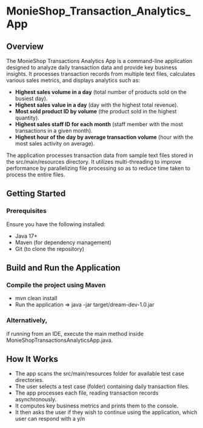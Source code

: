 # MonieShop_Transaction_Analytics_App

## Overview
The MonieShop Transactions Analytics App is a command-line application designed
to analyze daily transaction data and provide key business insights. It processes transaction records from multiple text files, calculates various sales metrics, and displays analytics such as:

- **Highest sales volume in a day** (total number of products sold on the busiest day). 
- **Highest sales value in a day** (day with the highest total revenue).
- **Most sold product ID by volume** (the product sold in the highest quantity).
- **Highest sales staff ID for each month** (staff member with the most transactions in a given month).
- **Highest hour of the day by average transaction volume** (hour with the most sales activity on average).

The application processes transaction data from sample text files stored in the src/main/resources directory. It utilizes multi-threading to improve performance by parallelizing file processing so as to reduce time taken to process the entire files.


## Getting Started
### Prerequisites
Ensure you have the following installed:

- Java 17+
- Maven (for dependency management)
- Git (to clone the repository)


## Build and Run the Application
### Compile the project using Maven

- mvn clean install
- Run the application => java -jar target/dream-dev-1.0.jar

### Alternatively, 
if running from an IDE, execute the main method inside MonieShopTransactionsAnalyticsApp.java.


## How It Works
- The app scans the src/main/resources folder for available test case directories.
- The user selects a test case (folder) containing daily transaction files.
- The app processes each file, reading transaction records asynchronously.
- It computes key business metrics and prints them to the console.
- It then asks the user if they wish to continue using the application, which user can respond with a y/n

